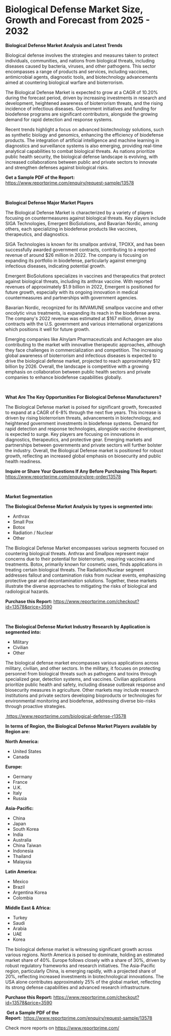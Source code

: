 <p><h1>Biological Defense Market Size, Growth and Forecast from 2025 - 2032</h1></p><p><strong>Biological Defense Market Analysis and Latest Trends</strong></p>
<p><p>Biological defense involves the strategies and measures taken to protect individuals, communities, and nations from biological threats, including diseases caused by bacteria, viruses, and other pathogens. This sector encompasses a range of products and services, including vaccines, antimicrobial agents, diagnostic tools, and biotechnology advancements aimed at countering biological warfare and bioterrorism.</p><p>The Biological Defense Market is expected to grow at a CAGR of 10.20% during the forecast period, driven by increasing investments in research and development, heightened awareness of bioterrorism threats, and the rising incidence of infectious diseases. Government initiatives and funding for biodefense programs are significant contributors, alongside the growing demand for rapid detection and response systems. </p><p>Recent trends highlight a focus on advanced biotechnology solutions, such as synthetic biology and genomics, enhancing the efficiency of biodefense products. The integration of artificial intelligence and machine learning in diagnostics and surveillance systems is also emerging, providing real-time analytical capabilities to combat biological threats. As nations prioritize public health security, the biological defense landscape is evolving, with increased collaborations between public and private sectors to innovate and strengthen defenses against biological risks.</p></p>
<p><strong>Get a Sample PDF of the Report:&nbsp;</strong> <a href="https://www.reportprime.com/enquiry/request-sample/13578?utm_campaign=2446&utm_medium=2&utm_source=Github&utm_content=ia&utm_term=20032025&utm_id=biological-defense">https://www.reportprime.com/enquiry/request-sample/13578</a></p>
<p>&nbsp;</p>
<p><strong>Biological Defense Major Market Players</strong></p>
<p><p>The Biological Defense Market is characterized by a variety of players focusing on countermeasures against biological threats. Key players include SIGA Technologies, Emergent BioSolutions, and Bavarian Nordic, among others, each specializing in biodefense products like vaccines, therapeutics, and diagnostics.</p><p>SIGA Technologies is known for its smallpox antiviral, TPOXX, and has been successfully awarded government contracts, contributing to a reported revenue of around $26 million in 2022. The company is focusing on expanding its portfolio in biodefense, particularly against emerging infectious diseases, indicating potential growth.</p><p>Emergent BioSolutions specializes in vaccines and therapeutics that protect against biological threats, including its anthrax vaccine. With reported revenues of approximately $1.9 billion in 2022, Emergent is positioned for future growth, especially with its ongoing innovation in medical countermeasures and partnerships with government agencies.</p><p>Bavarian Nordic, recognized for its IMVAMUNE smallpox vaccine and other oncolytic virus treatments, is expanding its reach in the biodefense arena. The company's 2022 revenue was estimated at $167 million, driven by contracts with the U.S. government and various international organizations which positions it well for future growth.</p><p>Emerging companies like Alnylam Pharmaceuticals and Achaogen are also contributing to the market with innovative therapeutic approaches, although they face challenges in commercialization and competition. The increasing global awareness of bioterrorism and infectious diseases is expected to drive the biological defense market, projected to reach approximately $12 billion by 2026. Overall, the landscape is competitive with a growing emphasis on collaboration between public health sectors and private companies to enhance biodefense capabilities globally.</p></p>
<p>&nbsp;</p>
<p><strong>What Are The Key Opportunities For Biological Defense Manufacturers?</strong></p>
<p><p>The Biological Defense market is poised for significant growth, forecasted to expand at a CAGR of 6-8% through the next five years. This increase is driven by rising bioterrorism threats, advancements in biotechnology, and heightened government investments in biodefense systems. Demand for rapid detection and response technologies, alongside vaccine development, is expected to surge. Key players are focusing on innovations in diagnostics, therapeutics, and protective gear. Emerging markets and partnerships between governments and private sectors will further bolster the industry. Overall, the Biological Defense market is positioned for robust growth, reflecting an increased global emphasis on biosecurity and public health readiness.</p></p>
<p><strong>Inquire or Share Your Questions If Any Before Purchasing This Report:</strong> <a href="https://www.reportprime.com/enquiry/pre-order/13578?utm_campaign=2446&utm_medium=2&utm_source=Github&utm_content=ia&utm_term=20032025&utm_id=biological-defense">https://www.reportprime.com/enquiry/pre-order/13578</a></p>
<p>&nbsp;</p>
<p><strong>Market Segmentation</strong></p>
<p><strong>The Biological Defense Market Analysis by types is segmented into:</strong></p>
<p><ul><li>Anthrax</li><li>Small Pox</li><li>Botox</li><li>Radiation / Nuclear</li><li>Other</li></ul></p>
<p><p>The Biological Defense Market encompasses various segments focused on countering biological threats. Anthrax and Smallpox represent major concerns due to their potential for bioterrorism, requiring vaccines and treatments. Botox, primarily known for cosmetic uses, finds applications in treating certain biological threats. The Radiation/Nuclear segment addresses fallout and contamination risks from nuclear events, emphasizing protective gear and decontamination solutions. Together, these markets illustrate the diverse approaches to mitigating the risks of biological and radiological hazards.</p></p>
<p><strong>Purchase this Report:&nbsp;</strong><a href="https://www.reportprime.com/checkout?id=13578&price=3590&utm_campaign=2446&utm_medium=2&utm_source=Github&utm_content=ia&utm_term=20032025&utm_id=biological-defense">https://www.reportprime.com/checkout?id=13578&price=3590</a></p>
<p>&nbsp;</p>
<p><strong>The Biological Defense Market Industry Research by Application is segmented into:</strong></p>
<p><ul><li>Military</li><li>Civilian</li><li>Other</li></ul></p>
<p><p>The biological defense market encompasses various applications across military, civilian, and other sectors. In the military, it focuses on protecting personnel from biological threats such as pathogens and toxins through specialized gear, detection systems, and vaccines. Civilian applications prioritize public health and safety, including disease outbreak response and biosecurity measures in agriculture. Other markets may include research institutions and private sectors developing bioproducts or technologies for environmental monitoring and biodefense, addressing diverse bio-risks through proactive strategies.</p></p>
<p><a href="https://www.reportprime.com/biological-defense-r13578?utm_campaign=2446&utm_medium=2&utm_source=Github&utm_content=ia&utm_term=20032025&utm_id=biological-defense">&nbsp;https://www.reportprime.com/biological-defense-r13578</a></p>
<p><strong>In terms of Region, the Biological Defense Market Players available by Region are:</strong></p>
<p>
    <p> <strong> North America: </strong>
        <ul>
            <li>United States</li>
            <li>Canada</li>
        </ul>
        </p> 
    <p> <strong> Europe: </strong>
        <ul>
            <li>Germany</li>
            <li>France</li>
            <li>U.K.</li>
            <li>Italy</li>
            <li>Russia</li>
        </ul>
        </p> 
    <p> <strong> Asia-Pacific: </strong>
        <ul>
            <li>China</li>
            <li>Japan</li>
            <li>South Korea</li>
            <li>India</li>
            <li>Australia</li>
            <li>China Taiwan</li>
            <li>Indonesia</li>
            <li>Thailand</li>
            <li>Malaysia</li>
        </ul>
        </p> 
    <p> <strong> Latin America: </strong>
        <ul>
            <li>Mexico</li>
            <li>Brazil</li>
            <li>Argentina Korea</li>
            <li>Colombia</li>
        </ul>
        </p> 
    <p> <strong> Middle East & Africa: </strong>
        <ul>
            <li>Turkey</li>
            <li>Saudi</li>
            <li>Arabia</li>
            <li>UAE</li>
            <li>Korea</li>
        </ul>
    </p>
    </p>
<p><p>The biological defense market is witnessing significant growth across various regions. North America is poised to dominate, holding an estimated market share of 40%. Europe follows closely with a share of 30%, driven by robust regulatory frameworks and research initiatives. The Asia-Pacific region, particularly China, is emerging rapidly, with a projected share of 20%, reflecting increased investments in biotechnological innovations. The USA alone contributes approximately 25% of the global market, reflecting its strong defense capabilities and advanced research infrastructure.</p></p>
<p><strong>Purchase this Report: </strong><a href="https://www.reportprime.com/checkout?id=13578&price=3590&utm_campaign=2446&utm_medium=2&utm_source=Github&utm_content=ia&utm_term=20032025&utm_id=biological-defense">https://www.reportprime.com/checkout?id=13578&price=3590</a></p>
<p>&nbsp;<strong>Get a Sample PDF of the Report:&nbsp;&nbsp;</strong><a href="https://www.reportprime.com/enquiry/request-sample/13578?utm_campaign=2446&utm_medium=2&utm_source=Github&utm_content=ia&utm_term=20032025&utm_id=biological-defense">https://www.reportprime.com/enquiry/request-sample/13578</a></p>
<p><strong></strong></p>
<p>Check more reports on <a href="https://www.reportprime.com/?utm_campaign=2446&utm_medium=2&utm_source=Github&utm_content=ia&utm_term=20032025&utm_id=biological-defense">https://www.reportprime.com/</a></p>